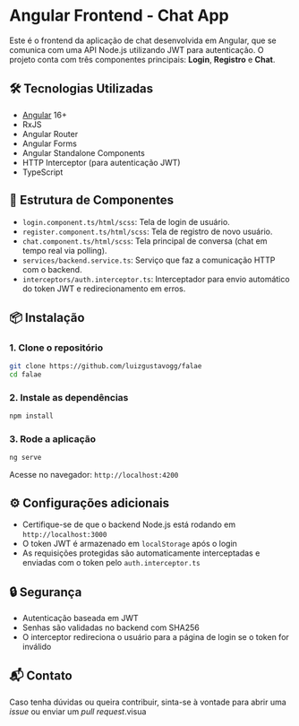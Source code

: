 # Angular Frontend - Chat App

Este é o frontend da aplicação de chat desenvolvida em Angular, que se comunica com uma API Node.js utilizando JWT para autenticação. O projeto conta com três componentes principais: **Login**, **Registro** e **Chat**.

## 🛠 Tecnologias Utilizadas

- [Angular](https://angular.io/) 16+
- RxJS
- Angular Router
- Angular Forms
- Angular Standalone Components
- HTTP Interceptor (para autenticação JWT)
- TypeScript

## 📁 Estrutura de Componentes

- `login.component.ts/html/scss`: Tela de login de usuário.
- `register.component.ts/html/scss`: Tela de registro de novo usuário.
- `chat.component.ts/html/scss`: Tela principal de conversa (chat em tempo real via polling).
- `services/backend.service.ts`: Serviço que faz a comunicação HTTP com o backend.
- `interceptors/auth.interceptor.ts`: Interceptador para envio automático do token JWT e redirecionamento em erros.

## 📦 Instalação

### 1. Clone o repositório

```bash
git clone https://github.com/luizgustavogg/falae
cd falae
```

### 2. Instale as dependências

```bash
npm install
```

### 3. Rode a aplicação

```bash
ng serve
```

Acesse no navegador: `http://localhost:4200`

## ⚙️ Configurações adicionais

- Certifique-se de que o backend Node.js está rodando em `http://localhost:3000`
- O token JWT é armazenado em `localStorage` após o login
- As requisições protegidas são automaticamente interceptadas e enviadas com o token pelo `auth.interceptor.ts`

## 🔒 Segurança

- Autenticação baseada em JWT
- Senhas são validadas no backend com SHA256
- O interceptor redireciona o usuário para a página de login se o token for inválido

## 📬 Contato

Caso tenha dúvidas ou queira contribuir, sinta-se à vontade para abrir uma _issue_ ou enviar um _pull request_.visua
